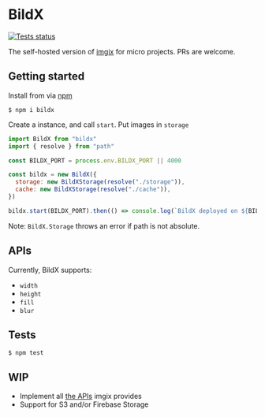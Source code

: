 # BildX

[![Tests status](https://github.com/adamazad/bildx/workflows/Tests/badge.svg)](https://github.com/adamazad/bildx/actions)

The self-hosted version of [imgix](https://imgix.com/) for micro projects. PRs are welcome.

## Getting started

Install from via [npm](https://npmjs.com/package/bildx)

```
$ npm i bildx
```

Create a instance, and call `start`. Put images in `storage`

```javascript
import BildX from "bildx"
import { resolve } from "path"

const BILDX_PORT = process.env.BILDX_PORT || 4000

const bildx = new BildX({
  storage: new BildXStorage(resolve("./storage")),
  cache: new BildXStorage(resolve("./cache")),
})

bildx.start(BILDX_PORT).then(() => console.log(`BildX deployed on ${BILDX_PORT}`)
```

Note: `BildX.Storage` throws an error if path is not absolute.

## APIs

Currently, BildX supports:

- `width`
- `height`
- `fill`
- `blur`

## Tests

```
$ npm test
```

## WIP

- Implement all [the APIs](https://docs.imgix.com/apis/url) imgix provides
- Support for S3 and/or Firebase Storage

